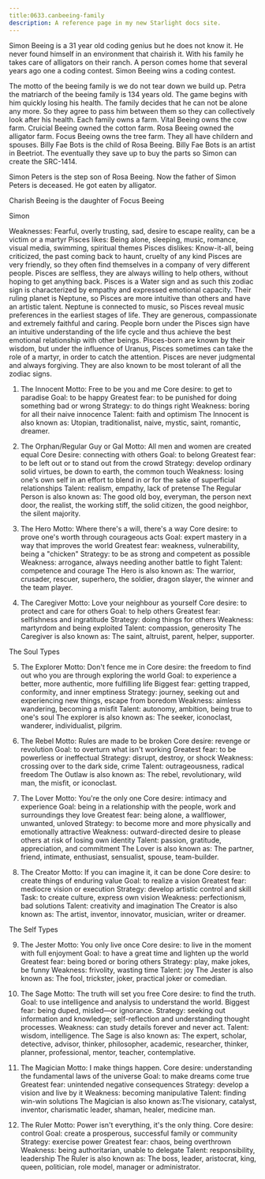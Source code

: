 ```yaml
---
title:0633.canbeeing-family
description: A reference page in my new Starlight docs site.
---
```

Simon Beeing is a 31 year old coding genius but he does not know it.
He never found himself in an environment that chairish it. 
With his family he takes care of alligators on their ranch.
A person comes home that several years ago one a coding contest.
Simon Beeing wins a coding contest.

The motto of the beeing family is we do not tear down we build up.
Petra the matriarch of the beeing family is 134 years old.
The game begins with him quickly losing his health.
The family decides that he can not be alone any more.
So they agree to pass him between them so they can collectively look after his health.
Each family owns a farm.
Vital Beeing owns the cow farm.
Cruicial Beeing owned the cotton farm.
Rosa Beeing owned the alligator farm.
Focus Beeing owns the tree farm.
They all have childern and spouses.
Billy Fae Bots is the child of Rosa Beeing. 
Billy Fae Bots is an artist in Beetriot.
The eventually they save up to buy the parts so Simon can create the SRC-1414. 

Simon Peters is the step son of Rosa Beeing. 
Now the father of Simon Peters is deceased.
He got eaten by alligator.  

Charish Beeing is the daughter of Focus Beeing 



Simon 

Weaknesses: Fearful, overly trusting, sad, desire to escape reality, can be a victim or a martyr
Pisces likes: Being alone, sleeping, music, romance, visual media, swimming, spiritual themes
Pisces dislikes: Know-it-all, being criticized, the past coming back to haunt, cruelty of any kind
Pisces are very friendly, so they often find themselves in a company of very different people. Pisces are selfless, they are always willing to help others, without hoping to get anything back.
Pisces is a Water sign and as such this zodiac sign is characterized by empathy and expressed emotional capacity.
Their ruling planet is Neptune, so Pisces are more intuitive than others and have an artistic talent. Neptune is connected to music, so Pisces reveal music preferences in the earliest stages of life. They are generous, compassionate and extremely faithful and caring.
People born under the Pisces sign have an intuitive understanding of the life cycle and thus achieve the best emotional relationship with other beings.
Pisces-born are known by their wisdom, but under the influence of Uranus, Pisces sometimes can take the role of a martyr, in order to catch the attention. Pisces are never judgmental and always forgiving. They are also known to be most tolerant of all the zodiac signs.



1. The Innocent
Motto: Free to be you and me
Core desire: to get to paradise
Goal: to be happy
Greatest fear: to be punished for doing something bad or wrong
Strategy: to do things right
Weakness: boring for all their naive innocence
Talent: faith and optimism
The Innocent is also known as: Utopian, traditionalist, naive, mystic, saint, romantic, dreamer.

	
2. The Orphan/Regular Guy or Gal
Motto: All men and women are created equal
Core Desire: connecting with others
Goal: to belong
Greatest fear: to be left out or to stand out from the crowd
Strategy: develop ordinary solid virtues, be down to earth, the common touch
Weakness: losing one's own self in an effort to blend in or for the sake of superficial relationships
Talent: realism, empathy, lack of pretense
The Regular Person is also known as: The good old boy, everyman, the person next door, the realist, the working stiff, the solid citizen, the good neighbor, the silent majority.

	
3. The Hero
Motto: Where there's a will, there's a way
Core desire: to prove one's worth through courageous acts
Goal: expert mastery in a way that improves the world
Greatest fear: weakness, vulnerability, being a "chicken"
Strategy: to be as strong and competent as possible
Weakness: arrogance, always needing another battle to fight
Talent: competence and courage
The Hero is also known as: The warrior, crusader, rescuer, superhero, the soldier, dragon slayer, the winner and the team player.

	
4. The Caregiver
Motto: Love your neighbour as yourself
Core desire: to protect and care for others
Goal: to help others
Greatest fear: selfishness and ingratitude
Strategy: doing things for others
Weakness: martyrdom and being exploited
Talent: compassion, generosity
The Caregiver is also known as: The saint, altruist, parent, helper, supporter.

The Soul Types

	
5. The Explorer
Motto: Don't fence me in
Core desire: the freedom to find out who you are through exploring the world
Goal: to experience a better, more authentic, more fulfilling life
Biggest fear: getting trapped, conformity, and inner emptiness
Strategy: journey, seeking out and experiencing new things, escape from boredom
Weakness: aimless wandering, becoming a misfit
Talent: autonomy, ambition, being true to one's soul
The explorer is also known as: The seeker, iconoclast, wanderer, individualist, pilgrim.

	
6. The Rebel
Motto: Rules are made to be broken
Core desire: revenge or revolution
Goal: to overturn what isn't working
Greatest fear: to be powerless or ineffectual
Strategy: disrupt, destroy, or shock
Weakness: crossing over to the dark side, crime
Talent: outrageousness, radical freedom
The Outlaw is also known as: The rebel, revolutionary, wild man, the misfit, or iconoclast.

	
7. The Lover
Motto: You're the only one
Core desire: intimacy and experience
Goal: being in a relationship with the people, work and surroundings they love
Greatest fear: being alone, a wallflower, unwanted, unloved
Strategy: to become more and more physically and emotionally attractive
Weakness: outward-directed desire to please others at risk of losing own identity
Talent: passion, gratitude, appreciation, and commitment
The Lover is also known as: The partner, friend, intimate, enthusiast, sensualist, spouse, team-builder.

	
8. The Creator
Motto: If you can imagine it, it can be done
Core desire: to create things of enduring value
Goal: to realize a vision
Greatest fear: mediocre vision or execution
Strategy: develop artistic control and skill
Task: to create culture, express own vision
Weakness: perfectionism, bad solutions
Talent: creativity and imagination
The Creator is also known as: The artist, inventor, innovator, musician, writer or dreamer.

The Self Types

	
9. The Jester
Motto: You only live once
Core desire: to live in the moment with full enjoyment
Goal: to have a great time and lighten up the world
Greatest fear: being bored or boring others
Strategy: play, make jokes, be funny
Weakness: frivolity, wasting time
Talent: joy
The Jester is also known as: The fool, trickster, joker, practical joker or comedian.

	
10. The Sage
Motto: The truth will set you free
Core desire: to find the truth.
Goal: to use intelligence and analysis to understand the world.
Biggest fear: being duped, misled—or ignorance.
Strategy: seeking out information and knowledge; self-reflection and understanding thought processes.
Weakness: can study details forever and never act.
Talent: wisdom, intelligence.
The Sage is also known as: The expert, scholar, detective, advisor, thinker, philosopher, academic, researcher, thinker, planner, professional, mentor, teacher, contemplative.

	
11. The Magician
Motto: I make things happen.
Core desire: understanding the fundamental laws of the universe
Goal: to make dreams come true
Greatest fear: unintended negative consequences
Strategy: develop a vision and live by it
Weakness: becoming manipulative
Talent: finding win-win solutions
The Magician is also known as:The visionary, catalyst, inventor, charismatic leader, shaman, healer, medicine man.

	
12. The Ruler
Motto: Power isn't everything, it's the only thing.
Core desire: control
Goal: create a prosperous, successful family or community
Strategy: exercise power
Greatest fear: chaos, being overthrown
Weakness: being authoritarian, unable to delegate
Talent: responsibility, leadership
The Ruler is also known as: The boss, leader, aristocrat, king, queen, politician, role model, manager or administrator.